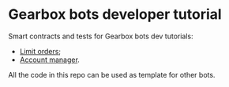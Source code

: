 # Gearbox bots developer tutorial

Smart contracts and tests for Gearbox bots dev tutorials:
* [Limit orders](https://dev.gearbox.fi/bots/limit-orders);
* [Account manager](https://dev.gearbox.fi/bots/account-manager).

All the code in this repo can be used as template for other bots.
